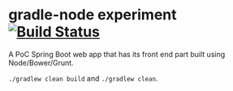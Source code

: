 gradle-node experiment [![Build Status](https://travis-ci.org/loki2302/gradle-node-experiment.svg?branch=master)](https://travis-ci.org/loki2302/gradle-node-experiment)
======================

A PoC Spring Boot web app that has its front end part built using Node/Bower/Grunt.

`./gradlew clean build` and `./gradlew clean`.
